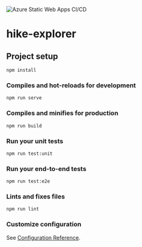 ![Azure Static Web Apps CI/CD](https://github.com/tomaszchabinka/hike-explorer/workflows/Azure%20Static%20Web%20Apps%20CI/CD/badge.svg?branch=main)

# hike-explorer

## Project setup
```
npm install
```

### Compiles and hot-reloads for development
```
npm run serve
```

### Compiles and minifies for production
```
npm run build
```

### Run your unit tests
```
npm run test:unit
```

### Run your end-to-end tests
```
npm run test:e2e
```

### Lints and fixes files
```
npm run lint
```

### Customize configuration
See [Configuration Reference](https://cli.vuejs.org/config/).
